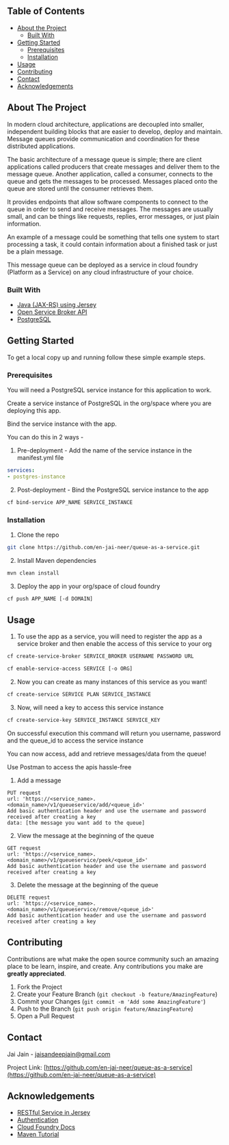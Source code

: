 <!-- TABLE OF CONTENTS -->
## Table of Contents

* [About the Project](#about-the-project)
  * [Built With](#built-with)
* [Getting Started](#getting-started)
  * [Prerequisites](#prerequisites)
  * [Installation](#installation)
* [Usage](#usage)
* [Contributing](#contributing)
* [Contact](#contact)
* [Acknowledgements](#acknowledgements)



<!-- ABOUT THE PROJECT -->
## About The Project

In modern cloud architecture, applications are decoupled into smaller, independent building blocks that are easier to develop, deploy and maintain. Message queues provide communication and coordination for these distributed applications. 

The basic architecture of a message queue is simple; there are client applications called producers that create messages and deliver them to the message queue. Another application, called a consumer, connects to the queue and gets the messages to be processed. Messages placed onto the queue are stored until the consumer retrieves them.

It provides endpoints that allow software components to connect to the queue in order to send and receive messages. The messages are usually small, and can be things like requests, replies, error messages, or just plain information.

An example of a message could be something that tells one system to start processing a task, it could contain information about a finished task or just be a plain message.

This message queue can be deployed as a service in cloud foundry (Platform as a Service) on any cloud infrastructure of your choice.

### Built With
* [Java (JAX-RS) using Jersey](https://eclipse-ee4j.github.io/jersey/)
* [Open Service Broker API](https://www.openservicebrokerapi.org/)
* [PostgreSQL](https://www.postgresql.org/)



<!-- GETTING STARTED -->
## Getting Started
To get a local copy up and running follow these simple example steps.

### Prerequisites

You will need a PostgreSQL service instance for this application to work. 

Create a service instance of PostgreSQL in the org/space where you are deploying this app.

Bind the service instance with the app.

You can do this in 2 ways -
1. Pre-deployment - Add the name of the service instance in the manifest.yml file   
```yml
services:
- postgres-instance
```
2. Post-deployment - Bind the PostgreSQL service instance to the app
```sh
cf bind-service APP_NAME SERVICE_INSTANCE
```

### Installation

1. Clone the repo
```sh
git clone https://github.com/en-jai-neer/queue-as-a-service.git
```
2. Install Maven dependencies
```sh
mvn clean install
```
3. Deploy the app in your org/space of cloud foundry
```sh
cf push APP_NAME [-d DOMAIN]
```

<!-- USAGE EXAMPLES -->
## Usage

1. To use the app as a service, you will need to register the app as a service broker and then enable the access of this service to your org
```sh
cf create-service-broker SERVICE_BROKER USERNAME PASSWORD URL
```
```sh
cf enable-service-access SERVICE [-o ORG]
```

2. Now you can create as many instances of this service as you want!
```sh
cf create-service SERVICE PLAN SERVICE_INSTANCE
```

3. Now, will need a key to access this service instance
```sh
cf create-service-key SERVICE_INSTANCE SERVICE_KEY
```

On successful execution this command will return you username, password and the queue_id to access the service instance

You can now access, add and retrieve messages/data from the queue!

Use Postman to access the apis hassle-free
1. Add a message
```
PUT request
url: 'https://<service_name>.<domain_name>/v1/queueservice/add/<queue_id>'
Add basic authentication header and use the username and password received after creating a key
data: [the message you want add to the queue]
```
 
2. View the message at the beginning of the queue
```
GET request
url: 'https://<service_name>.<domain_name>/v1/queueservice/peek/<queue_id>'
Add basic authentication header and use the username and password received after creating a key
```

3. Delete the message at the beginning of the queue
```
DELETE request
url: 'https://<service_name>.<domain_name>/v1/queueservice/remove/<queue_id>'
Add basic authentication header and use the username and password received after creating a key
```

<!-- CONTRIBUTING -->
## Contributing

Contributions are what make the open source community such an amazing place to be learn, inspire, and create. Any contributions you make are **greatly appreciated**.

1. Fork the Project
2. Create your Feature Branch (`git checkout -b feature/AmazingFeature`)
3. Commit your Changes (`git commit -m 'Add some AmazingFeature'`)
4. Push to the Branch (`git push origin feature/AmazingFeature`)
5. Open a Pull Request



<!-- CONTACT -->
## Contact

Jai Jain - jaisandeepjain@gmail.com

Project Link: [https://github.com/en-jai-neer/queue-as-a-service](https://github.com/en-jai-neer/queue-as-a-service)



<!-- ACKNOWLEDGEMENTS -->
## Acknowledgements
* [RESTful Service in Jersey](https://crunchify.com/how-to-build-restful-service-with-java-using-jax-rs-and-jersey/)
* [Authentication](https://howtodoinjava.com/jersey/jersey-rest-security/)
* [Cloud Foundry Docs](https://docs.cloudfoundry.org/)
* [Maven Tutorial](https://www.baeldung.com/maven)
